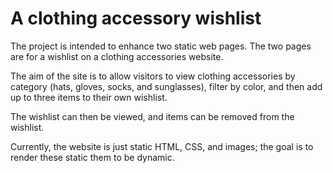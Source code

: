 # A clothing accessory wishlist

The project is intended to enhance two static web pages.  The two pages are for a wishlist on a clothing accessories website.  

The aim of the site is to allow visitors to view clothing accessories by category (hats, gloves, socks, and sunglasses), filter by color, and then add up to three items to their own wishlist.  

The wishlist can then be viewed, and items can be removed from the wishlist.

Currently, the website is just static HTML, CSS, and images; the goal is to render these static them to be dynamic. 
